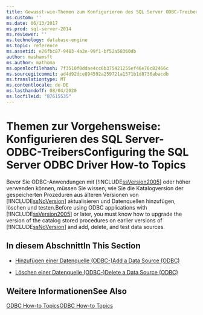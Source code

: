 ```yaml
---
title: Gewusst-wie-Themen zum Konfigurieren des SQL Server ODBC-Treibers | Microsoft-Dokumentation
ms.custom: ''
ms.date: 06/13/2017
ms.prod: sql-server-2014
ms.reviewer: ''
ms.technology: database-engine
ms.topic: reference
ms.assetid: e26fbc87-9483-4a2e-99f1-bf52a58360db
author: mashamsft
ms.author: mathoma
ms.openlocfilehash: 7f3510f0ddae4cc6b375421255ef46e76c82466c
ms.sourcegitcommit: ad4d92dce894592a259721a1571b1d8736abacdb
ms.translationtype: MT
ms.contentlocale: de-DE
ms.lasthandoff: 08/04/2020
ms.locfileid: "87615535"
---
```

# <a name="configuring-the-sql-server-odbc-driver-how-to-topics"></a><span data-ttu-id="d434e-102">Themen zur Vorgehensweise: Konfigurieren des SQL Server-ODBC-Treibers</span><span class="sxs-lookup"><span data-stu-id="d434e-102">Configuring the SQL Server ODBC Driver How-to Topics</span></span>
  <span data-ttu-id="d434e-103">Bevor Sie ODBC-Anwendungen mit [!INCLUDE[ssVersion2005](../../includes/ssversion2005-md.md)] oder höher verwenden können, müssen Sie wissen, wie Sie die Katalogversion der gespeicherten Prozeduren aus älteren Versionen von [!INCLUDE[ssNoVersion](../../includes/ssnoversion-md.md)] aktualisieren und Datenquellen hinzufügen, löschen und testen.</span><span class="sxs-lookup"><span data-stu-id="d434e-103">Before using ODBC applications with [!INCLUDE[ssVersion2005](../../includes/ssversion2005-md.md)] or later, you must know how to upgrade the version of the catalog stored procedures on earlier versions of [!INCLUDE[ssNoVersion](../../includes/ssnoversion-md.md)] and add, delete, and test data sources.</span></span>  
  
## <a name="in-this-section"></a><span data-ttu-id="d434e-104">In diesem Abschnitt</span><span class="sxs-lookup"><span data-stu-id="d434e-104">In This Section</span></span>  
  
-   [<span data-ttu-id="d434e-105">Hinzufügen einer Datenquelle &#40;ODBC-&#41;</span><span class="sxs-lookup"><span data-stu-id="d434e-105">Add a Data Source &#40;ODBC&#41;</span></span>](../../relational-databases/native-client-odbc-how-to/configuring-the-sql-server-odbc-driver-add-a-data-source.md)  
  
-   [<span data-ttu-id="d434e-106">Löschen einer Datenquelle &#40;ODBC-&#41;</span><span class="sxs-lookup"><span data-stu-id="d434e-106">Delete a Data Source &#40;ODBC&#41;</span></span>](../../relational-databases/native-client-odbc-how-to/configuring-the-sql-server-odbc-driver-delete-a-data-source.md)  
  
## <a name="see-also"></a><span data-ttu-id="d434e-107">Weitere Informationen</span><span class="sxs-lookup"><span data-stu-id="d434e-107">See Also</span></span>  
 [<span data-ttu-id="d434e-108">ODBC How-to Topics</span><span class="sxs-lookup"><span data-stu-id="d434e-108">ODBC How-to Topics</span></span>](../../relational-databases/native-client-odbc-how-to/odbc-how-to-topics.md)  
  
  
